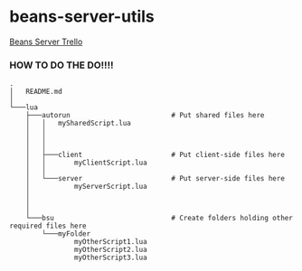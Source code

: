 # beans-server-utils

[Beans Server Trello](https://trello.com/b/eCPszybD/beans-gmod)

### HOW TO DO THE DO!!!!
```
.
│   README.md
│
└───lua
    ├───autorun                         # Put shared files here
    │   │   mySharedScript.lua
    │   │
    │   │
    │   │
    │   ├───client                      # Put client-side files here
    │   │       myClientScript.lua
    │   │
    │   └───server                      # Put server-side files here
    │           myServerScript.lua
    │
    │
    │
    └───bsu                             # Create folders holding other required files here
        └───myFolder
                myOtherScript1.lua
                myOtherScript2.lua
                myOtherScript3.lua
```
